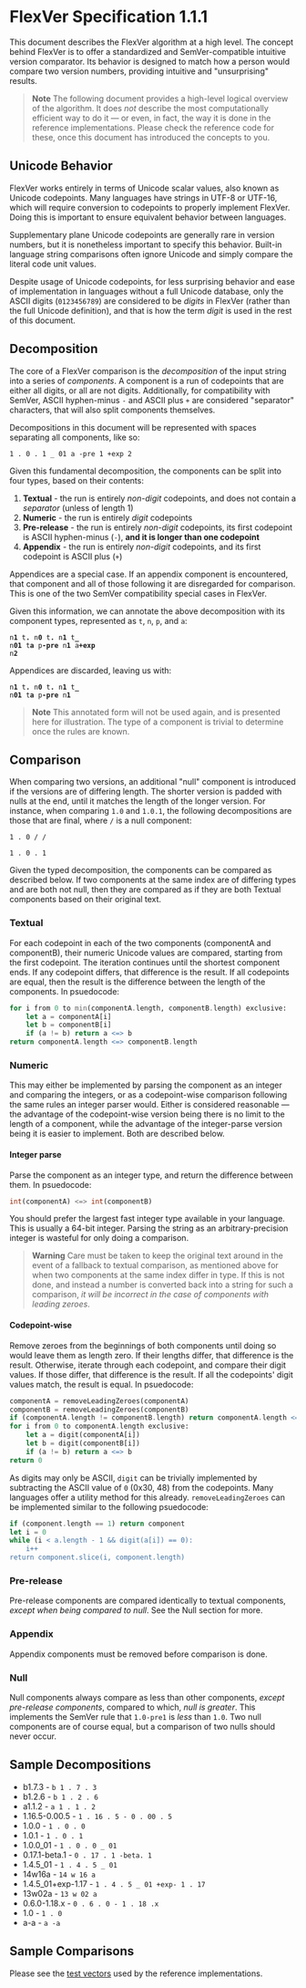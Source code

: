 # FlexVer Specification 1.1.1

This document describes the FlexVer algorithm at a high level. The concept behind FlexVer is to
offer a standardized and SemVer-compatible intuitive version comparator. Its behavior is designed
to match how a person would compare two version numbers, providing intuitive and "unsurprising"
results.

> **Note**
> The following document provides a high-level logical overview of the algorithm. It does *not*
> describe the most computationally efficient way to do it — or even, in fact, the way it is done
> in the reference implementations. Please check the reference code for these, once this document
> has introduced the concepts to you.

## Unicode Behavior
FlexVer works entirely in terms of Unicode scalar values, also known as Unicode codepoints. Many
languages have strings in UTF-8 or UTF-16, which will require conversion to codepoints to properly
implement FlexVer. Doing this is important to ensure equivalent behavior between languages.

Supplementary plane Unicode codepoints are generally rare in version numbers, but it is nonetheless
important to specify this behavior. Built-in language string comparisons often ignore Unicode and
simply compare the literal code unit values.

Despite usage of Unicode codepoints, for less surprising behavior and ease of implementation in
languages without a full Unicode database, only the ASCII digits (`0123456789`) are considered to be
*digits* in FlexVer (rather than the full Unicode definition), and that is how the term *digit* is
used in the rest of this document.

## Decomposition
The core of a FlexVer comparison is the *decomposition* of the input string into a series of
*components*. A component is a run of codepoints that are either all digits, or all are not digits.
Additionally, for compatibility with SemVer, ASCII hyphen-minus `-` and ASCII plus `+` are considered
"separator" characters, that will also split components themselves.

Decompositions in this document will be represented with spaces separating all components, like so:

`1 . 0 . 1 _ 01 a -pre 1 +exp 2`

Given this fundamental decomposition, the components can be split into four types, based on their
contents:

1. **Textual** - the run is entirely *non-digit* codepoints, and does not contain a *separator* (unless of length 1)
2. **Numeric** - the run is entirely *digit* codepoints
3. **Pre-release** - the run is entirely *non-digit* codepoints, its first codepoint is ASCII hyphen-minus (`-`), **and it is longer than one codepoint**
4. **Appendix** - the run is entirely *non-digit* codepoints, and its first codepoint is ASCII plus (`+`)

Appendices are a special case. If an appendix component is encountered, that component and all of
those following it are disregarded for comparison. This is one of the two SemVer compatibility special
cases in FlexVer.

Given this information, we can annotate the above decomposition with its component types,
represented as `t`, `n`, `p`, and `a`:

<code>n<b>1</b> t<b>.</b> n<b>0</b> t<b>.</b> n<b>1</b> t<b>_</b> n<b>01</b> t<b>a</b> p<b>-pre</b> n<b>1</b> a<b>+exp</b> n<b>2</b></code>

Appendices are discarded, leaving us with:

<code>n<b>1</b> t<b>.</b> n<b>0</b> t<b>.</b> n<b>1</b> t<b>_</b> n<b>01</b> t<b>a</b> p<b>-pre</b> n<b>1</b></code>

> **Note**
> This annotated form will not be used again, and is presented here for illustration. The type of a
> component is trivial to determine once the rules are known.

## Comparison
When comparing two versions, an additional "null" component is introduced if the versions are of
differing length. The shorter version is padded with nulls at the end, until it matches the length
of the longer version. For instance, when comparing `1.0` and `1.0.1`, the following decompositions
are those that are final, where `/` is a null component:

`1 . 0 / /`

`1 . 0 . 1`

Given the typed decomposition, the components can be compared as described below. If two components
at the same index are of differing types and are both not null, then they are compared as if they
are both Textual components based on their original text.

### Textual
For each codepoint in each of the two components (componentA and componentB), their numeric Unicode
values are compared, starting from the first codepoint. The iteration continues until the shortest
component ends. If any codepoint differs, that difference is the result. If all codepoints are
equal, then the result is the difference between the length of the components. In psuedocode:

```raku
for i from 0 to min(componentA.length, componentB.length) exclusive:
	let a = componentA[i]
	let b = componentB[i]
	if (a != b) return a <=> b
return componentA.length <=> componentB.length
```

### Numeric
This may either be implemented by parsing the component as an integer and comparing the integers,
or as a codepoint-wise comparison following the same rules an integer parser would. Either is
considered reasonable — the advantage of the codepoint-wise version being there is no limit to
the length of a component, while the advantage of the integer-parse version being it is easier to
implement. Both are described below.

#### Integer parse
Parse the component as an integer type, and return the difference between them. In psuedocode:

```raku
int(componentA) <=> int(componentB)
```

You should prefer the largest fast integer type available in your language. This is usually a 64-bit
integer. Parsing the string as an arbitrary-precision integer is wasteful for only doing a
comparison.

> **Warning**
> Care must be taken to keep the original text around in the event of a fallback to textual
> comparison, as mentioned above for when two components at the same index differ in type. If this
> is not done, and instead a number is converted back into a string for such a comparison, *it will
> be incorrect in the case of components with leading zeroes*.

#### Codepoint-wise
Remove zeroes from the beginnings of both components until doing so would leave them as length
zero. If their lengths differ, that difference is the result. Otherwise, iterate through each
codepoint, and compare their digit values. If those differ, that difference is the result. If all
the codepoints' digit values match, the result is equal. In psuedocode:

```raku
componentA = removeLeadingZeroes(componentA)
componentB = removeLeadingZeroes(componentB)
if (componentA.length != componentB.length) return componentA.length <=> componentB.length
for i from 0 to componentA.length exclusive:
	let a = digit(componentA[i])
	let b = digit(componentB[i])
	if (a != b) return a <=> b
return 0
```

As digits may only be ASCII, `digit` can be trivially implemented by subtracting the ASCII value of
`0` (0x30, 48) from the codepoints. Many languages offer a utility method for this already.
`removeLeadingZeroes` can be implemented similar to the following psuedocode:

```raku
if (component.length == 1) return component
let i = 0
while (i < a.length - 1 && digit(a[i]) == 0):
	i++
return component.slice(i, component.length)
```

### Pre-release
Pre-release components are compared identically to textual components, *except when being compared
to null*. See the Null section for more.

### Appendix
Appendix components must be removed before comparison is done.

### Null
Null components always compare as less than other components, *except pre-release components*,
compared to which, *null is greater*. This implements the SemVer rule that `1.0-pre1` is *less* than
`1.0`. Two null components are of course equal, but a comparison of two nulls should never occur.

## Sample Decompositions

* b1.7.3 - `b 1 . 7 . 3`
* b1.2.6 - `b 1 . 2 . 6`
* a1.1.2 - `a 1 . 1 . 2`
* 1.16.5-0.00.5 - `1 . 16 . 5 - 0 . 00 . 5`
* 1.0.0 - `1 . 0 . 0`
* 1.0.1 - `1 . 0 . 1`
* 1.0.0_01 - `1 . 0 . 0 _ 01`
* 0.17.1-beta.1 - `0 . 17 . 1 -beta. 1`
* 1.4.5_01 - `1 . 4 . 5 _ 01`
* 14w16a - `14 w 16 a`
* 1.4.5_01+exp-1.17 - `1 . 4 . 5 _ 01 +exp- 1 . 17`
* 13w02a - `13 w 02 a`
* 0.6.0-1.18.x - `0 . 6 . 0 - 1 . 18 .x`
* 1.0 - `1 . 0`
* a-a - `a -a`

## Sample Comparisons

Please see the [test vectors](https://github.com/unascribed/FlexVer/blob/trunk/test/test_vectors.txt)
used by the reference implementations.
